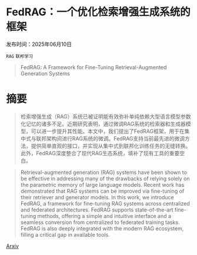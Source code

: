 # FedRAG：一个优化检索增强生成系统的框架

发布时间：2025年06月10日

`RAG` `联邦学习`

> FedRAG: A Framework for Fine-Tuning Retrieval-Augmented Generation Systems

# 摘要

> 检索增强生成（RAG）系统已被证明能有效弥补单纯依赖大型语言模型参数化记忆的诸多不足。近期研究表明，通过微调RAG系统的检索器和生成器模型，可以进一步提升其性能。本文中，我们提出了FedRAG框架，用于在集中式与联邦架构间进行RAG系统的微调。FedRAG支持当前最先进的微调方法，提供简单直观的接口，并实现从集中式到联邦化训练任务的无缝转换。此外，FedRAG深度整合了现代RAG生态系统，填补了现有工具的重要空白。

> Retrieval-augmented generation (RAG) systems have been shown to be effective in addressing many of the drawbacks of relying solely on the parametric memory of large language models. Recent work has demonstrated that RAG systems can be improved via fine-tuning of their retriever and generator models. In this work, we introduce FedRAG, a framework for fine-tuning RAG systems across centralized and federated architectures. FedRAG supports state-of-the-art fine-tuning methods, offering a simple and intuitive interface and a seamless conversion from centralized to federated training tasks. FedRAG is also deeply integrated with the modern RAG ecosystem, filling a critical gap in available tools.

[Arxiv](https://arxiv.org/abs/2506.09200)